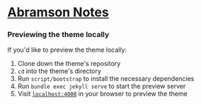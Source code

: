 # [Abramson Notes](https://livingprogram.github.io/abramson-notes/)

### Previewing the theme locally

If you'd like to preview the theme locally:

1. Clone down the theme's repository
2. `cd` into the theme's directory
3. Run `script/bootstrap` to install the necessary dependencies
4. Run `bundle exec jekyll serve` to start the preview server
5. Visit [`localhost:4000`](http://localhost:4000) in your browser to preview the theme
